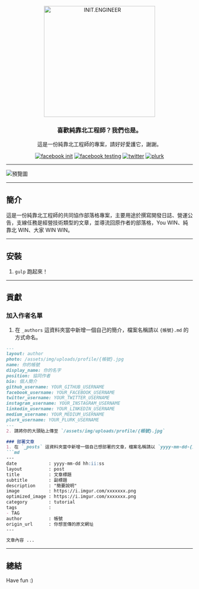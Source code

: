 <p align="center">
	<a href="https://kaobei.engineer"><img src="https://i.imgur.com/iuP8yS0.png" alt="INIT.ENGINEER" width="300"></a>
</p>
<h3 align="center">喜歡純靠北工程師？我們也是。</h3>
<p align="center">這是一份純靠北工程師的專案，請好好愛護它，謝謝。</p>
<p align="center">
    <a href="https://www.facebook.com/init.kobeengineer" title="facebook init"><img src="https://img.shields.io/badge/facebook-@init.kobeengineer-3b5998.svg" alt="facebook init" /></a>
    <a href="https://www.facebook.com/kaobei.engineer" title="facebook testing"><img src="https://img.shields.io/badge/facebook-@kaobei.engineer-3b5998.svg" alt="facebook testing" /></a>
    <a href="https://twitter.com/kaobei_engineer" title="twitter"><img src="https://img.shields.io/badge/twitter-@kaobei_engineer-55acee.svg" alt="twitter" /></a>
    <a href="https://www.plurk.com/kaobei_engineer" title="plurk"><img src="https://img.shields.io/badge/plurk-@kaobei_engineer-ff574d.svg" alt="plurk" /></a>
</p>

---

![預覽圖](https://i.imgur.com/wT0GcYG.png)

---
## 簡介
這是一份純靠北工程師的共同協作部落格專案，主要用途於撰寫開發日誌、營運公告，支線任務是經營技術類型的文章，並導流回原作者的部落格，You WIN、純靠北 WIN、大家 WIN WIN。

---
## 安裝
1. `gulp` 跑起來！

---
## 貢獻

### 加入作者名單
1. 在 `_authors` 這資料夾當中新增一個自己的簡介，檔案名稱請以 `{帳號}.md` 的方式命名。
```md
---
layout: author
photo: /assets/img/uploads/profile/{帳號}.jpg
name: 你的帳號
display_name: 你的名字
position: 協同作者
bio: 個人簡介
github_username: YOUR_GITHUB_USERNAME
facebook_username: YOUR_FACEBOOK_USERNAME
twitter_username: YOUR_TWITTER_USERNAME
instagram_username: YOUR_INSTAGRAM_USERNAME
linkedin_username: YOUR_LINKEDIN_USERNAME
medium_username: YOUR_MEDIUM_USERNAME
plurk_username: YOUR_PLURK_USERNAME
---
2. 請將你的大頭貼上傳至 `/assets/img/uploads/profile/{帳號}.jpg`

### 部署文章
1. 在 `_posts` 這資料夾當中新增一個自己想部署的文章，檔案名稱請以 `yyyy-mm-dd-{英文標題}.markdown` 的方式命名。
```md
---
date            : yyyy-mm-dd hh:ii:ss
layout          : post
title           : 文章標題
subtitle        : 副標題
description     : "簡要說明"
image           : https://i.imgur.com/xxxxxxx.png
optimized_image : https://i.imgur.com/xxxxxxx.png
category        : tutorial
tags            :
- TAG
author          : 帳號
origin_url      : 你想宣傳的原文網址
---

文章內容 ...

```

---
## 總結

Have fun :)

